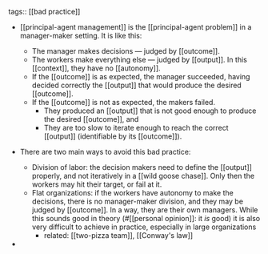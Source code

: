 tags:: [[bad practice]]

- [[principal-agent management]] is the [[principal-agent problem]] in a manager-maker setting. It is like this:
  
  * The manager makes decisions — judged by [[outcome]].
  * The workers make everything else — judged by [[output]]. In this [[context]], they have no [[autonomy]].
  * If the [[outcome]] is as expected, the manager succeeded, having decided correctly the [[output]] that would produce the desired [[outcome]].
  * If the [[outcome]] is not as expected, the makers failed.
      * They produced an [[output]] that is not good enough to produce the desired [[outcome]], and
      * They are too slow to iterate enough to reach the correct [[output]] (identifiable by its [[outcome]]).
- There are two main ways to avoid this bad practice:
	- Division of labor: the decision makers need to define the [[output]] properly, and not iteratively in a [[wild goose chase]]. Only then the workers may hit their target, or fail at it.
	- Flat organizations: if the workers have autonomy to make the decisions, there is no manager-maker division, and they may be judged by [[outcome]]. In a way, they are their own managers. While this sounds good in theory (#[[personal opinion]]: it _is_ good) it is also very difficult to achieve in practice, especially in large organizations
		- related: [[two-pizza team]], [[Conway's law]]
-